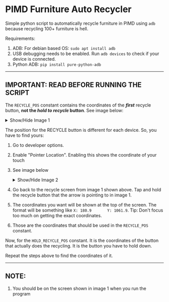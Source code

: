 # PIMD Furniture Auto Recycler

Simple python script to automatically recycle furniture in PIMD using `adb`
because recycling 100+ furniture is hell.

Requirements:

1. ADB: For debian based OS: `sudo apt install adb`
2. USB debugging needs to be enabled. Run `adb devices` to check if your device
   is connected.
3. Python ADB: `pip install pure-python-adb`

----

## IMPORTANT: READ BEFORE RUNNING THE SCRIPT

The `RECYCLE_POS` constant contains the coordinates of the **_first_** recycle
button,
**not the _hold to recycle_ button**. See image below:

<details>
  <summary>Show/Hide Image 1</summary>
   <img alt="" src="images/1.jpg"/>
</details>

The position for the RECYCLE button is different for each device. So, you have
to find yours:

1. Go to developer options.
2. Enable "Pointer Location". Enabling this shows the coordinate of your touch
3. See image below

   <details>
      <summary>Show/Hide Image 2</summary>
      <img alt="" src="images/2.jpg"/>
   </details>

4. Go back to the recycle screen from image 1 shown above. Tap and hold the
   recycle button that
   the arrow is pointing to in image 1.
5. The coordinates you want will be shown at the top of the screen. The format
   will be something
   like `X: 180.9       Y: 1061.9`. Tip: Don't focus too much on getting the
   exact coordinates.
6. Those are the coordinates that should be used in the `RECYCLE_POS` constant.

Now, for the `HOLD_RECYCLE_POS` constant. It is the coordinates of the button
that actually does the
recycling. It is the button you have to hold down.

Repeat the steps above to find the coordinates of it.

----

## NOTE:

1. You should be on the screen shown in image 1 when you run the program